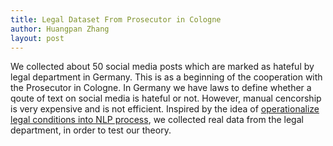 ```yaml
---
title: Legal Dataset From Prosecutor in Cologne
author: Huangpan Zhang
layout: post
---
```


We collected about 50 social media posts which are marked as hateful by legal department in Germany. This is as a beginning of the cooperation with the Prosecutor in Cologne. In Germany we have laws to define whether a qoute of text on social media is hateful or not. However, manual cencorship is very expensive and is not efficient. Inspired by the idea of [operationalize legal conditions into NLP process](2019/07/22/Incitement-to-Hatred.html), we collected real data from the legal department, in order to test our theory.